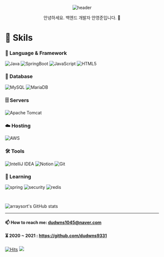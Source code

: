 <div align="center">

![header](https://capsule-render.vercel.app/api?type=waving&color=gradient&text=Welcome%20YoengJun's%20Github!😁&height=200&animation=scaleIn&fontSize=40)

안녕하세요. 백엔드 개발자 안영준입니다. 🫡
</div>

# 🚀 Skils

### 💪 Language & Framework
![Java](https://img.shields.io/badge/java-%23ED8B00.svg?style=for-the-badge&logo=openjdk&logoColor=white)
![SpringBoot](https://img.shields.io/badge/spring&nbsp;boot-%236DB33F.svg?style=for-the-badge&logo=springboot&logoColor=white)
![JavaScript](https://img.shields.io/badge/javascript-%23323330.svg?style=for-the-badge&logo=javascript&logoColor=%23F7DF1E)
![HTML5](https://img.shields.io/badge/HTML5-E34F26?style=for-the-badge&logo=html5&logoColor=white)

### 💾 Database
![MySQL](https://img.shields.io/badge/mysql-4479A1.svg?style=for-the-badge&logo=mysql&logoColor=white)
![MariaDB](https://img.shields.io/badge/MariaDB-003545?style=for-the-badge&logo=mariadb&logoColor=white)

### 🗄️ Servers
![Apache Tomcat](https://img.shields.io/badge/apache%20tomcat-%23F8DC75.svg?style=for-the-badge&logo=apache-tomcat&logoColor=black)

### ☁️ Hosting
![AWS](https://img.shields.io/badge/Amazon_AWS-232F3E?style=for-the-badge&logo=amazon-aws&logoColor=white)

### 🛠️ Tools
![IntelliJ IDEA](https://img.shields.io/badge/IntelliJIDEA-000000.svg?style=for-the-badge&logo=intellij-idea&logoColor=white)
![Notion](https://img.shields.io/badge/Notion-%23000000.svg?style=for-the-badge&logo=notion&logoColor=white)
![Git](https://img.shields.io/badge/git-%23F05033.svg?style=for-the-badge&logo=git&logoColor=white)

### 🌱 Learning
![spring](https://img.shields.io/badge/Spring-6DB33F?style=for-the-badge&logo=spring&logoColor=white)
![security](https://img.shields.io/badge/Spring_Security-6DB33F?style=for-the-badge&logo=Spring-Security&logoColor=white)
![redis](https://img.shields.io/badge/redis-%23DD0031.svg?&style=for-the-badge&logo=redis&logoColor=white)


<br/>


![arraysort's GitHub stats](https://github-readme-stats.vercel.app/api?username=arraysort&show_icons=true&theme=tokyonight)
<br/>

---

#### 📫 How to reach me: dudwns1045@naver.com

#### ⏳ 2020 ~ 2021 : https://github.com/dudwns9331


####
[![Hits](https://hits.seeyoufarm.com/api/count/incr/badge.svg?url=https%3A%2F%2Fgithub.com%2Farraysort&count_bg=%2314DF23&title_bg=%231B79D3&icon=&icon_color=%23E7E7E7&title=hits&edge_flat=false)](https://hits.seeyoufarm.com)
![](https://img.shields.io/github/followers/arraysort?style=social)